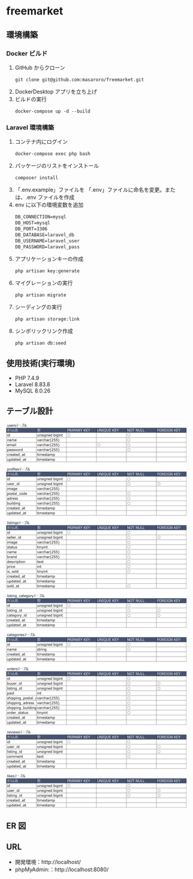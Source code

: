 # freemarket

## 環境構築

### Docker ビルド

1. GitHub からクローン
    ```
    git clone git@github.com:masaroro/freemarket.git
    ```
2. DockerDesktop アプリを立ち上げ
3. ビルドの実行
    ```
    docker-compose up -d --build
    ```

### Laravel 環境構築

1. コンテナ内にログイン
    ```
    docker-compose exec php bash
    ```
2. パッケージのリストをインストール
    ```
    composer install
    ```
3. 「.env.example」ファイルを 「.env」ファイルに命名を変更。または、.env ファイルを作成
4. env に以下の環境変数を追加
    ```
    DB_CONNECTION=mysql
    DB_HOST=mysql
    DB_PORT=3306
    DB_DATABASE=laravel_db
    DB_USERNAME=laravel_user
    DB_PASSWORD=laravel_pass
    ```
5. アプリケーションキーの作成
    ```
    php artisan key:generate
    ```
6. マイグレーションの実行
    ```
    php artisan migrate
    ```
7. シーディングの実行
    ```
    php artisan storage:link
    ```
8. シンボリックリンク作成
    ```
    php artisan db:seed
    ```

## 使用技術(実行環境)

-   PHP 7.4.9
-   Laravel 8.83.8
-   MySQL 8.0.26

## テーブル設計
![alt text](./テーブル仕様_freemarket.png)

## ER 図

## URL

-   開発環境：http://localhost/
-   phpMyAdmin:：http://localhost:8080/
